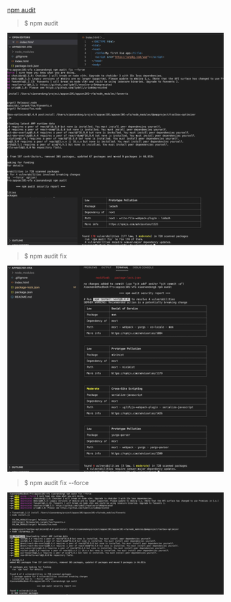 [npm audit](https://docs.npmjs.com/cli/audit) 

> $ npm audit

![result for npm audit](npm-secapp101.png)

> $ npm audit fix

![](npm-appsec101-fix.png)

> $ npm audit fix --force

![](npm-appsec101-forcefix.png)
